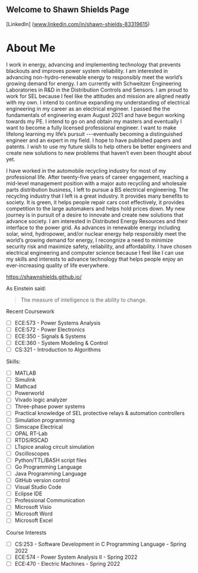 ## Welcome to Shawn Shields Page

[LinkedIn] (www.linkedin.com/in/shawn-shields-83319615)

# About Me

I work in energy, advancing and implementing technology that prevents blackouts and improves power system reliability. I am interested in advancing non-hydro-renewable energy  to responsibly meet the world’s growing demand for energy. I am currently with Schweitzer Engineering Laboratories in R&D in the Distribution Controls and Sensors. I am proud to work for SEL because I feel like the attitudes and mission are aligned neatly with my own. I intend to continue expanding my understanding of electrical engineering in my career as an electrical engineer. I passed the the fundamentals of engineering exam August 2021 and have begun working towards my PE. I intend to go on and obtain my masters and eventually I want to become a fully licensed professional engineer. I want to make lifelong learning my life’s pursuit ---eventually becoming a distinguished engineer and an expert in my field. I hope to have published papers and patents. I wish to use my future skills to help others be better engineers and create new solutions to new problems that haven’t even been thought about yet.

I have worked in the automobile recycling industry for most of my professional life. After twenty-five years of career engagement, reaching a mid-level management position with a major auto recycling and wholesale parts distribution business, I left to pursue a BS electrical engineering. The recycling industry that I left is a great industry. It provides many benefits to society. It is green, it helps people repair cars cost effectively, it provides competition to the large automakers and helps hold prices down. My new journey is in pursuit of a desire to innovate and create new solutions that advance society. I am interested in Distributed Energy Resources and their interface to the power grid.  As advances in renewable energy including solar, wind, hydropower, and/or nuclear energy help responsibly meet the world’s growing demand for energy, I recongnize a need to minimize security risk and maximize safety, reliability, and affordability. I have chosen electrical engineering and computer science because I feel like I can use my skills and interests to advance technology that helps people enjoy an ever-increasing quality of life everywhere.

https://shawnshields.github.io/

As Einstein said:
>The measure of intelligence 
>is the ability to change.

Recent Coursework
- [ ] ECE:573 - Power Systems Analysis
- [ ] ECE:572 - Power Electronics
- [ ] ECE:350 - Signals & Systems
- [ ] ECE:360 - System Modeling & Control
- [ ] CS:321 - Introduction to Algorithms

Skills:
- [ ] MATLAB
- [ ] Simulink
- [ ] Mathcad
- [ ] Powerworld
- [ ] Vivado logic analyzer
- [ ] Three-phase power systems
- [ ] Practical knowledge of SEL protective relays & automation controllers
- [ ] Simulation programming
- [ ] Simscape Electrical
- [ ] OPAL RT-Lab
- [ ] RTDS/RSCAD
- [ ] LTspice analog circuit simulation
- [ ] Oscilloscopes
- [ ] Python/TTL/BASH script files
- [ ] Go Programming Language
- [ ] Java Programming Language
- [ ] GitHub version control
- [ ] Visual Studio Code
- [ ] Eclipse IDE
- [ ] Professional Communication
- [ ] Microsoft Visio
- [ ] Microsoft Word
- [ ] Microsoft Excel

Course Interests
- [ ] CS:253 - Software Development in C Programming Language - Spring 2022
- [ ] ECE:574 - Power System Analysis II - Spring 2022
- [ ] ECE:470 - Electric Machines - Spring 2022
